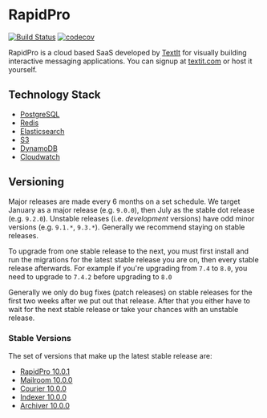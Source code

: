 # RapidPro

[![Build Status](https://github.com/nyaruka/rapidpro/workflows/CI/badge.svg)](https://github.com/nyaruka/rapidpro/actions?query=workflow%3ACI)
[![codecov](https://codecov.io/gh/nyaruka/rapidpro/branch/main/graph/badge.svg)](https://codecov.io/gh/nyaruka/rapidpro)

RapidPro is a cloud based SaaS developed by [TextIt](https://textit.com) for visually building interactive messaging applications. You can signup at
[textit.com](https://textit.com) or host it yourself.

## Technology Stack

- [PostgreSQL](https://www.postgresql.org)
- [Redis](https://redis.io)
- [Elasticsearch](https://www.elastic.co/elasticsearch)
- [S3](https://aws.amazon.com/s3/)
- [DynamoDB](https://aws.amazon.com/dynamodb/)
- [Cloudwatch](https://aws.amazon.com/cloudwatch/)

## Versioning

Major releases are made every 6 months on a set schedule. We target January as a major release (e.g. `9.0.0`), then
July as the stable dot release (e.g. `9.2.0`). Unstable releases (i.e. _development_ versions) have odd minor versions
(e.g. `9.1.*`, `9.3.*`). Generally we recommend staying on stable releases.

To upgrade from one stable release to the next, you must first install and run the migrations
for the latest stable release you are on, then every stable release afterwards. For example if you're upgrading from
`7.4` to `8.0`, you need to upgrade to `7.4.2` before upgrading to `8.0`

Generally we only do bug fixes (patch releases) on stable releases for the first two weeks after we put
out that release. After that you either have to wait for the next stable release or take your chances with an unstable
release.

### Stable Versions

The set of versions that make up the latest stable release are:

- [RapidPro 10.0.1](https://github.com/nyaruka/rapidpro/releases/tag/v10.0.1)
- [Mailroom 10.0.0](https://github.com/nyaruka/mailroom/releases/tag/v10.0.0)
- [Courier 10.0.0](https://github.com/nyaruka/courier/releases/tag/v10.0.0)
- [Indexer 10.0.0](https://github.com/nyaruka/rp-indexer/releases/tag/v10.0.0)
- [Archiver 10.0.0](https://github.com/nyaruka/rp-archiver/releases/tag/v10.0.0)

